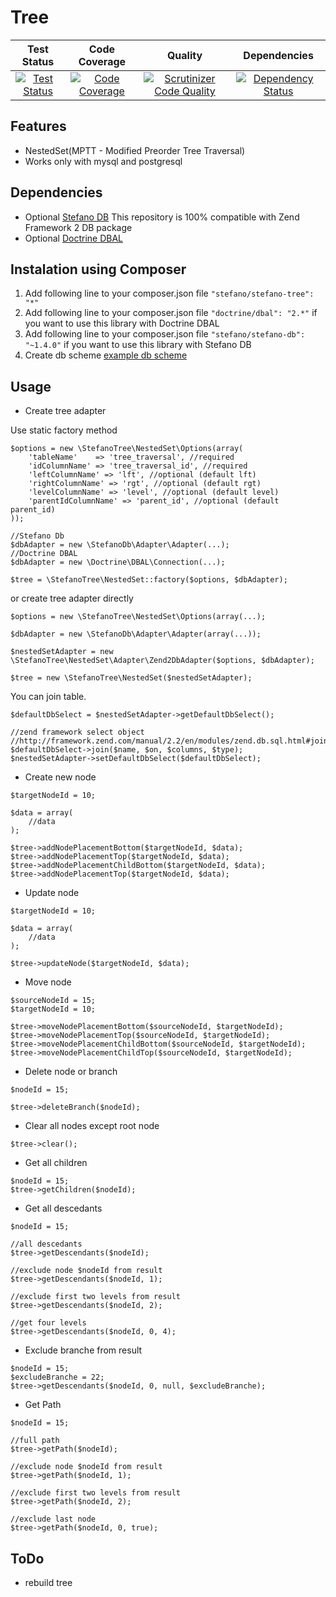 Tree
====

| Test Status | Code Coverage | Quality | Dependencies |
| :---: | :---: | :---: | :---: |
| [![Test Status](https://secure.travis-ci.org/bartko-s/stefano-tree.png?branch=master)](https://travis-ci.org/bartko-s/stefano-tree) | [![Code Coverage](https://coveralls.io/repos/bartko-s/stefano-tree/badge.png?branch=master)](https://coveralls.io/r/bartko-s/stefano-tree?branch=master) | [![Scrutinizer Code Quality](https://scrutinizer-ci.com/g/bartko-s/stefano-tree/badges/quality-score.png?b=master)](https://scrutinizer-ci.com/g/bartko-s/stefano-tree/?branch=master) | [![Dependency Status](https://www.versioneye.com/user/projects/53d26035851c5679c9000267/badge.svg?style=flat)](https://www.versioneye.com/user/projects/53d26035851c5679c9000267) |

Features
----------
 - NestedSet(MPTT - Modified Preorder Tree Traversal)
 - Works only with mysql and postgresql


Dependencies
------------
- Optional [Stefano DB](https://github.com/bartko-s/stefano-db) This repository is 100% compatible with Zend Framework 2 DB package
- Optional [Doctrine DBAL](https://github.com/doctrine/dbal)

Instalation using Composer
--------------------------
1. Add following line to your composer.json file  ``` "stefano/stefano-tree": "*" ```
2. Add following line to your composer.json file ``` "doctrine/dbal": "2.*" ``` if you want to use this library with Doctrine DBAL
3. Add following line to your composer.json file ``` "stefano/stefano-db": "~1.4.0" ``` if you want to use this library with Stefano DB
4. Create db scheme [example db scheme](https://github.com/bartko-s/stefano-tree/tree/master/sql)

Usage
-----

- Create tree adapter

Use static factory method

```
$options = new \StefanoTree\NestedSet\Options(array(
    'tableName'    => 'tree_traversal', //required
    'idColumnName' => 'tree_traversal_id', //required
    'leftColumnName' => 'lft', //optional (default lft)
    'rightColumnName' => 'rgt', //optional (default rgt)
    'levelColumnName' => 'level', //optional (default level)
    'parentIdColumnName' => 'parent_id', //optional (default parent_id)
));

//Stefano Db
$dbAdapter = new \StefanoDb\Adapter\Adapter(...);
//Doctrine DBAL
$dbAdapter = new \Doctrine\DBAL\Connection(...);

$tree = \StefanoTree\NestedSet::factory($options, $dbAdapter);
```

or create tree adapter directly

```
$options = new \StefanoTree\NestedSet\Options(array(...);

$dbAdapter = new \StefanoDb\Adapter\Adapter(array(...));

$nestedSetAdapter = new \StefanoTree\NestedSet\Adapter\Zend2DbAdapter($options, $dbAdapter);

$tree = new \StefanoTree\NestedSet($nestedSetAdapter);
```

You can join table.
```
$defaultDbSelect = $nestedSetAdapter->getDefaultDbSelect();

//zend framework select object
//http://framework.zend.com/manual/2.2/en/modules/zend.db.sql.html#join
$defaultDbSelect->join($name, $on, $columns, $type);
$nestedSetAdapter->setDefaultDbSelect($defaultDbSelect);
```

- Create new node

```
$targetNodeId = 10;

$data = array(
    //data
);

$tree->addNodePlacementBottom($targetNodeId, $data);
$tree->addNodePlacementTop($targetNodeId, $data);
$tree->addNodePlacementChildBottom($targetNodeId, $data);
$tree->addNodePlacementTop($targetNodeId, $data);
```

- Update node

```
$targetNodeId = 10;

$data = array(
    //data
);

$tree->updateNode($targetNodeId, $data);
```

- Move node

```
$sourceNodeId = 15;
$targetNodeId = 10;

$tree->moveNodePlacementBottom($sourceNodeId, $targetNodeId);
$tree->moveNodePlacementTop($sourceNodeId, $targetNodeId);
$tree->moveNodePlacementChildBottom($sourceNodeId, $targetNodeId);
$tree->moveNodePlacementChildTop($sourceNodeId, $targetNodeId);
```

- Delete node or branch

```
$nodeId = 15;

$tree->deleteBranch($nodeId);
```

- Clear all nodes except root node

```
$tree->clear();
```

- Get all children

```
$nodeId = 15;
$tree->getChildren($nodeId);
```

- Get all descedants

```
$nodeId = 15;

//all descedants
$tree->getDescendants($nodeId);

//exclude node $nodeId from result
$tree->getDescendants($nodeId, 1);

//exclude first two levels from result
$tree->getDescendants($nodeId, 2);

//get four levels
$tree->getDescendants($nodeId, 0, 4);
```

- Exclude branche from  result

```
$nodeId = 15;
$excludeBranche = 22;
$tree->getDescendants($nodeId, 0, null, $excludeBranche);
```

- Get Path

```
$nodeId = 15;

//full path
$tree->getPath($nodeId);

//exclude node $nodeId from result
$tree->getPath($nodeId, 1);

//exclude first two levels from result
$tree->getPath($nodeId, 2);

//exclude last node
$tree->getPath($nodeId, 0, true);
```

ToDo
-----
- rebuild tree
